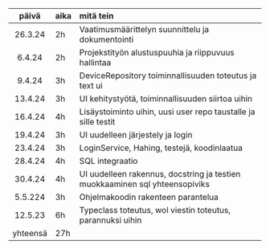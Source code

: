 | päivä | aika | mitä tein  |
| :----:|:-----| :-----|
|26.3.24|2h    | Vaatimusmäärittelyn suunnittelu ja dokumentointi|
|6.4.24| 2h    | Projekstityön alustuspuuhia ja riippuvuus hallintaa
|9.4.24| 3h    | DeviceRepository toiminnallisuuden toteutus ja text ui
|13.4.24| 3h   | UI kehitystyötä, toiminnallisuuden siirtoa uihin
|16.4.24| 4h   | Lisäystoiminto uihin, uusi user repo taustalle ja sille testit
|19.4.24| 3h   | UI uudelleen järjestely ja login
|23.4.24| 3h   | LoginService, Hahing, testejä, koodinlaatua
|28.4.24| 4h   | SQL integraatio
|30.4.24| 4h   | UI uudelleen rakennus, docstring ja testien muokkaaminen sql yhteensopiviks
|5.5.224| 3h   | Ohjelmakoodin rakenteen parantelua
|12.5.23| 6h   | Typeclass toteutus, wol viestin toteutus, parannuksi uihin
|yhteensä| 27h| 
